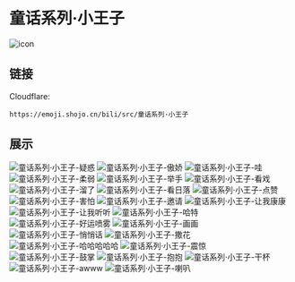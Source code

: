 # 童话系列·小王子
![icon](https://emoji.shojo.cn/bili/src/童话系列·小王子/icon.png)
## 链接
Cloudflare:
```
https://emoji.shojo.cn/bili/src/童话系列·小王子
```
## 展示
![童话系列·小王子-疑惑](https://emoji.shojo.cn/bili/src/童话系列·小王子/童话系列·小王子-疑惑.png)
![童话系列·小王子-傲娇](https://emoji.shojo.cn/bili/src/童话系列·小王子/童话系列·小王子-傲娇.png)
![童话系列·小王子-哇](https://emoji.shojo.cn/bili/src/童话系列·小王子/童话系列·小王子-哇.png)
![童话系列·小王子-柔弱](https://emoji.shojo.cn/bili/src/童话系列·小王子/童话系列·小王子-柔弱.png)
![童话系列·小王子-举手](https://emoji.shojo.cn/bili/src/童话系列·小王子/童话系列·小王子-举手.png)
![童话系列·小王子-看戏](https://emoji.shojo.cn/bili/src/童话系列·小王子/童话系列·小王子-看戏.png)
![童话系列·小王子-溜了](https://emoji.shojo.cn/bili/src/童话系列·小王子/童话系列·小王子-溜了.png)
![童话系列·小王子-看日落](https://emoji.shojo.cn/bili/src/童话系列·小王子/童话系列·小王子-看日落.png)
![童话系列·小王子-点赞](https://emoji.shojo.cn/bili/src/童话系列·小王子/童话系列·小王子-点赞.png)
![童话系列·小王子-害怕](https://emoji.shojo.cn/bili/src/童话系列·小王子/童话系列·小王子-害怕.png)
![童话系列·小王子-邀请](https://emoji.shojo.cn/bili/src/童话系列·小王子/童话系列·小王子-邀请.png)
![童话系列·小王子-让我康康](https://emoji.shojo.cn/bili/src/童话系列·小王子/童话系列·小王子-让我康康.png)
![童话系列·小王子-让我听听](https://emoji.shojo.cn/bili/src/童话系列·小王子/童话系列·小王子-让我听听.png)
![童话系列·小王子-哈特](https://emoji.shojo.cn/bili/src/童话系列·小王子/童话系列·小王子-哈特.png)
![童话系列·小王子-好运喷雾](https://emoji.shojo.cn/bili/src/童话系列·小王子/童话系列·小王子-好运喷雾.png)
![童话系列·小王子-画画](https://emoji.shojo.cn/bili/src/童话系列·小王子/童话系列·小王子-画画.png)
![童话系列·小王子-悄悄话](https://emoji.shojo.cn/bili/src/童话系列·小王子/童话系列·小王子-悄悄话.png)
![童话系列·小王子-撒花](https://emoji.shojo.cn/bili/src/童话系列·小王子/童话系列·小王子-撒花.png)
![童话系列·小王子-哈哈哈哈哈](https://emoji.shojo.cn/bili/src/童话系列·小王子/童话系列·小王子-哈哈哈哈哈.png)
![童话系列·小王子-震惊](https://emoji.shojo.cn/bili/src/童话系列·小王子/童话系列·小王子-震惊.png)
![童话系列·小王子-鼓掌](https://emoji.shojo.cn/bili/src/童话系列·小王子/童话系列·小王子-鼓掌.png)
![童话系列·小王子-抱抱](https://emoji.shojo.cn/bili/src/童话系列·小王子/童话系列·小王子-抱抱.png)
![童话系列·小王子-干杯](https://emoji.shojo.cn/bili/src/童话系列·小王子/童话系列·小王子-干杯.png)
![童话系列·小王子-awww](https://emoji.shojo.cn/bili/src/童话系列·小王子/童话系列·小王子-awww.png)
![童话系列·小王子-喇叭](https://emoji.shojo.cn/bili/src/童话系列·小王子/童话系列·小王子-喇叭.png)
